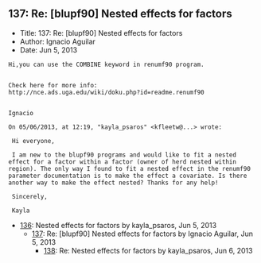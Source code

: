 ## 137: Re: [blupf90] Nested effects for factors

- Title: 137: Re: [blupf90] Nested effects for factors
- Author: Ignacio Aguilar
- Date: Jun 5, 2013

```
Hi,you can use the COMBINE keyword in renumf90 program. 


Check here for more info:
http://nce.ads.uga.edu/wiki/doku.php?id=readme.renumf90


Ignacio 

On 05/06/2013, at 12:19, "kayla_psaros" <kfleetw@...> wrote:

 Hi everyone,

 I am new to the blupf90 programs and would like to fit a nested effect for a factor within a factor (owner of herd nested within region). The only way I found to fit a nested effect in the renumf90 parameter documentation is to make the effect a covariate. Is there another way to make the effect nested? Thanks for any help!

 Sincerely,

 Kayla
```

- [136](0136.md): Nested effects for factors by kayla_psaros, Jun 5, 2013
    - [137](0137.md): Re: [blupf90] Nested effects for factors by Ignacio Aguilar, Jun 5, 2013
        - [138](0138.md): Re: Nested effects for factors by kayla_psaros, Jun 6, 2013
